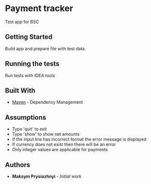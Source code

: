 # Payment tracker

Test app for BSC

## Getting Started

Build app and prepare file with test data.

## Running the tests

Run tests with IDEA tools

## Built With

* [Maven](https://maven.apache.org/) - Dependency Management

## Assumptions

* Type 'quit' to exit
* Type 'show' to show net amounts
* If the input line has incorrect format the error message is displayed 
* If currency does not exist then there will be an error
* Only integer values are applicable for payments
## Authors

* **Maksym Prysiazhnyi** - *Initial work*